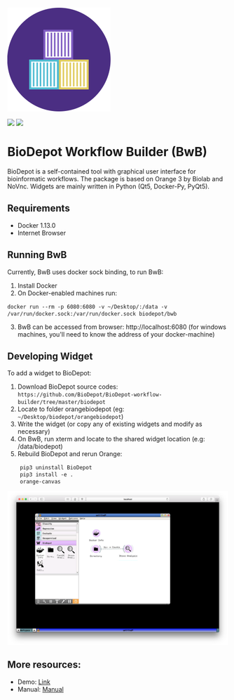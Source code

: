 ![BwB](Media/logo.png)

[![](https://images.microbadger.com/badges/image/biodepot/bwb.svg)](https://microbadger.com/images/biodepot/bwb "Get your own image badge on microbadger.com")  [![](https://images.microbadger.com/badges/version/biodepot/bwb.svg)](https://microbadger.com/images/biodepot/bwb "Get your own version badge on microbadger.com")


# BioDepot Workflow Builder (BwB)

BioDepot is a self-contained tool with graphical user interface for bioinformatic workflows. The package is based on Orange 3 by Biolab and NoVnc. Widgets are mainly written in Python (Qt5, Docker-Py, PyQt5).

## Requirements  

- Docker 1.13.0  
- Internet Browser  

## Running BwB
Currently, BwB uses docker sock binding, to run BwB:

1. Install Docker   
2. On Docker-enabled machines run:  
``` 
docker run --rm -p 6080:6080 -v ~/Desktop/:/data -v /var/run/docker.sock:/var/run/docker.sock biodepot/bwb
```
3. BwB can be accessed from browser: http://localhost:6080 (for windows machines, you'll need to know the address of your docker-machine)  



## Developing Widget
To add a widget to BioDepot:

1. Download BioDepot source codes:  `https://github.com/BioDepot/BioDepot-workflow-builder/tree/master/biodepot`    
2. Locate to folder orangebiodepot (eg: `~/Desktop/biodepot/orangebiodepot`)   
3. Write the widget (or copy any of existing widgets and modify as necessary)   
4. On BwB, run xterm and locate to the shared widget location (e.g: /data/biodepot)   
5. Rebuild BioDepot and rerun Orange:  

```
    pip3 uninstall BioDepot
    pip3 install -e .
    orange-canvas
```

![Screenshot](Media/Screenshot.png)

## More resources:
- Demo: [Link](https://drive.google.com/file/d/0B6xuS_tbRDJ0RzN6NlJ0T1U4VUU/view?usp=sharing)
- Manual: [Manual](https://github.com/kristiyanto/BioDepot-workflow-builder/blob/master/simplified_manual.pdf)

